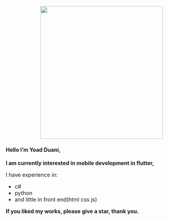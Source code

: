 <p align="center">
<img src="https://ibb.co/x3ZLn62" height="350" width="80%" />
</p>



#### Hello I’m Yoad Duani,

**I am currently interested in mobile development in flutter,**

I have experience in:
* c#
* python
* and little in front end(html css js)

**If you liked my works, please give a star, thank you.**

<!---
Yoad-Duani/Yoad-Duani is a ✨ special ✨ repository because its `README.md` (this file) appears on your GitHub profile.
You can click the Preview link to take a look at your changes.
--->
